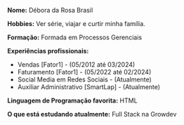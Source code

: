 **Nome:** Débora da Rosa Brasil

**Hobbies:** Ver série, viajar e curtir minha família.

**Formação:** Formada em Processos Gerenciais

**Experiências profissionais:**

- Vendas [Fator1] - (05/2012 até 03/2024)
- Faturamento [Fator1] - (05/2022 até 02/2024)
- Social Media em Redes Sociais - (Atualmente)
- Auxiliar Administrativo [SmartLap] - (Atualmente) 

**Linguagem de Programação favorita:** HTML

**O que está estudando atualmente:** Full Stack na Growdev
